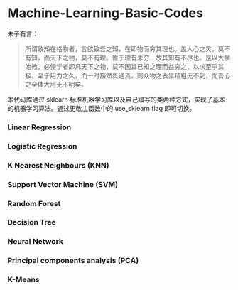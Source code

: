# Machine-Learning-Basic-Codes

朱子有言：

> 所谓致知在格物者，言欲致吾之知，在即物而穷其理也。盖人心之灵，莫不有知，而天下之物，莫不有理。惟于理有未穷，故其知有不尽也。是以大学始教，必使学者即凡天下之物，莫不因其已知之理而益穷之，以求至乎其极。至于用力之久，而一时豁然贯通焉，则众物之表里精粗无不到，而吾心之全体大用无不明矣。



本代码库通过 sklearn 标准机器学习库以及自己编写的类两种方式，实现了基本的机器学习算法。通过更改主函数中的 use_sklearn flag 即可切换。

### Linear Regression



### Logistic Regression



### K Nearest Neighbours (KNN)



### Support Vector Machine (SVM)



### Random Forest 



### Decision Tree



### Neural Network



### Principal components analysis (PCA)



### K-Means




